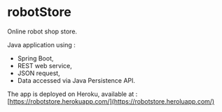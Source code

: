 # robotStore

Online robot shop store.

Java application using :
* Spring Boot,
* REST web service,
* JSON request,
* Data accessed via Java Persistence API.

The app is deployed on Heroku, available at :
[https://robotstore.herokuapp.com/](https://robotstore.heroluapp.com/)

